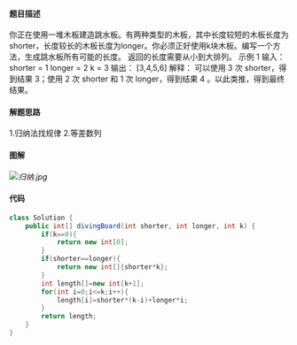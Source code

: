 #### 题目描述

你正在使用一堆木板建造跳水板。有两种类型的木板，其中长度较短的木板长度为shorter，长度较长的木板长度为longer。你必须正好使用k块木板。编写一个方法，生成跳水板所有可能的长度。
返回的长度需要从小到大排列。
示例 1
输入：
shorter = 1
longer = 2
k = 3
输出： [3,4,5,6]
解释：
可以使用 3 次 shorter，得到结果 3；使用 2 次 shorter 和 1 次 longer，得到结果 4 。以此类推，得到最终结果。

####  解题思路

1.归纳法找规律
2.等差数列

#### 图解

*![归纳.jpg](https://pic.leetcode-cn.com/1606057960-IYIdbI-%E5%BD%92%E7%BA%B3.jpg)*

#### 代码

```java
class Solution {
    public int[] divingBoard(int shorter, int longer, int k) {
        if(k==0){
            return new int[0];
        }
        if(shorter==longer){
            return new int[]{shorter*k};
        }
        int length[]=new int[k+1];
        for(int i=0;i<=k;i++){
            length[i]=shorter*(k-i)+longer*i;
        }
        return length;
    }
}
```



